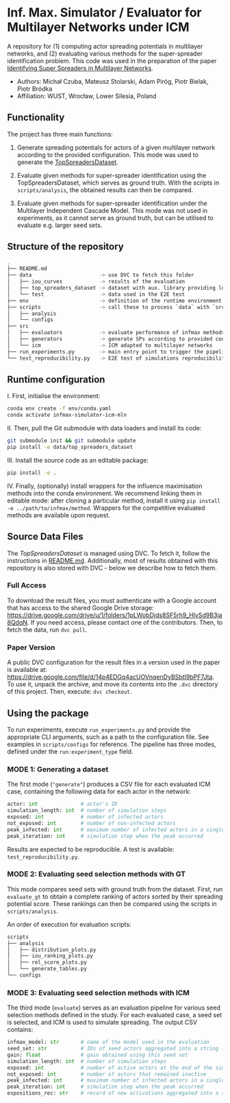 # Inf. Max. Simulator / Evaluator for Multilayer Networks under ICM

A repository for (1) computing actor spreading potentials in multilayer networks, and (2) evaluating
various methods for the super-spreader identification problem. This code was used in the preparation
of the paper [Identifying Super Spreaders in Multilayer Networks](https://arxiv.org/abs/2505.20980).

* Authors: Michał Czuba, Mateusz Stolarski, Adam Piróg, Piotr Bielak, Piotr Bródka  
* Affiliation: WUST, Wrocław, Lower Silesia, Poland

## Functionality

The project has three main functions:

1. Generate spreading potentials for actors of a given multilayer network according to the provided
configuration. This mode was used to generate the
[TopSpreadersDataset](https://github.com/network-science-lab/top-spreaders-dataset).

2. Evaluate given methods for super-spreader identification using the TopSpreadersDataset,
which serves as ground truth. With the scripts in `scripts/analysis`, the obtained results
can then be compared.

3. Evaluate given methods for super-spreader identification under the Multilayer 
Independent Cascade Model. This mode was not used in experiments, as it cannot serve as 
ground truth, but can be utilised to evaluate e.g. larger seed sets.

## Structure of the repository

```bash
.
├── README.md 
├── data                      -> use DVC to fetch this folder
│   ├── iou_curves            -> results of the evaluation
│   ├── top_spreaders_dataset -> dataset with aux. library providing loaders
│   └── test                  -> data used in the E2E test
├── env                       -> definition of the runtime environment
├── scripts                   -> call these to process `data` with `src`
│   ├── analysis
│   └── configs
├── src
│   ├── evaluators            -> evaluate performance of infmax methods
│   ├── generators            -> generate SPs according to provided configs
│   └── icm                   -> ICM adapted to multilayer networks
├── run_experiments.py        -> main entry point to trigger the pipeline
└── test_reproducibility.py   -> E2E test of simulations reproducibility
```

## Runtime configuration

I. First, initialise the environment:

```bash
conda env create -f env/conda.yaml
conda activate infmax-simulator-icm-mln
```

II. Then, pull the Git submodule with data loaders and install its code:

```bash
git submodule init && git submodule update
pip install -e data/top_spreaders_dataset 
```

III. Install the source code as an editable package:

```bash
pip install -e .
```

IV. Finally, (optionally) install wrappers for the influence maximisation methods into the conda
environment. We recommend linking them in editable mode: after cloning a particular method,
install it using `pip install -e ../path/to/infmax/method`. Wrappers for the competitive evaluated
methods are available upon request.

## Source Data Files

The _TopSpreadersDataset_ is managed using DVC. To fetch it, follow the instructions in
[README.md](data/top_spreaders_dataset/README.md). Additionally, most of results obtained with this 
repository is also stored with DVC - below we describe how to fetch them.

### Full Access

To download the result files, you must authenticate with a Google account that has access to the
shared Google Drive storage:
https://drive.google.com/drive/u/1/folders/1pLWobDjds8SF5rh9_HlvSd9B3ja8QdqN. If you
need access, please contact one of the contributors. Then, to fetch the data, run `dvc pull`.

### Paper Version

A public DVC configuration for the result files in a version used in the paper is available at:
https://drive.google.com/file/d/14p4EDGq4acUOVnqenDyBSbtI9bPF7Jta. To use it, unpack the archive,
and move its contents into the `.dvc` directory of this project. Then, execute: `dvc checkout`.

## Using the package

To run experiments, execute `run_experiments.py` and provide the appropriate CLI arguments, such as
a path to the configuration file. See examples in `scripts/configs` for reference. The pipeline
has three modes, defined under the `run:experiment_type` field.

### MODE 1: Generating a dataset

The first mode (`"generate"`) produces a CSV file for each evaluated ICM case, containing the
following data for each actor in the network:

```python
actor: int              # actor's ID
simulation_length: int  # number of simulation steps
exposed: int            # number of infected actors
not_exposed: int        # number of non-infected actors
peak_infected: int      # maximum number of infected actors in a single simulation step
peak_iteration: int     # simulation step when the peak occurred
```

Results are expected to be reproducible. A test is available: `test_reproducibility.py`.

### MODE 2: Evaluating seed selection methods with GT

This mode compares seed sets with ground truth from the dataset. First, run `evaluate_gt` to obtain
a complete ranking of actors sorted by their spreading potential score. These rankings can then be 
compared using the scripts in `scripts/analysis`.

An order of execution for evaluation scripts:

```bash
scripts
├── analysis
│   ├── distribution_plots.py
│   ├── iou_ranking_plots.py
│   ├── rel_score_plots.py
│   └── generate_tables.py
└── configs
```

### MODE 3: Evaluating seed selection methods with ICM

The third mode (`evaluate`) serves as an evaluation pipeline for various seed selection methods
defined in the study. For each evaluated case, a seed set is selected, and ICM is used to simulate
spreading. The output CSV contains:

```python
infmax_model: str       # name of the model used in the evaluation
seed_set: str           # IDs of seed actors aggregated into a string (separated by ;)
gain: float             # gain obtained using this seed set
simulation_length: int  # number of simulation steps
exposed: int            # number of active actors at the end of the simulation
not_exposed: int        # number of actors that remained inactive
peak_infected: int      # maximum number of infected actors in a single simulation step
peak_iteration: int     # simulation step when the peak occurred
expositions_rec: str    # record of new activations aggregated into a string (separated by ;)
```
